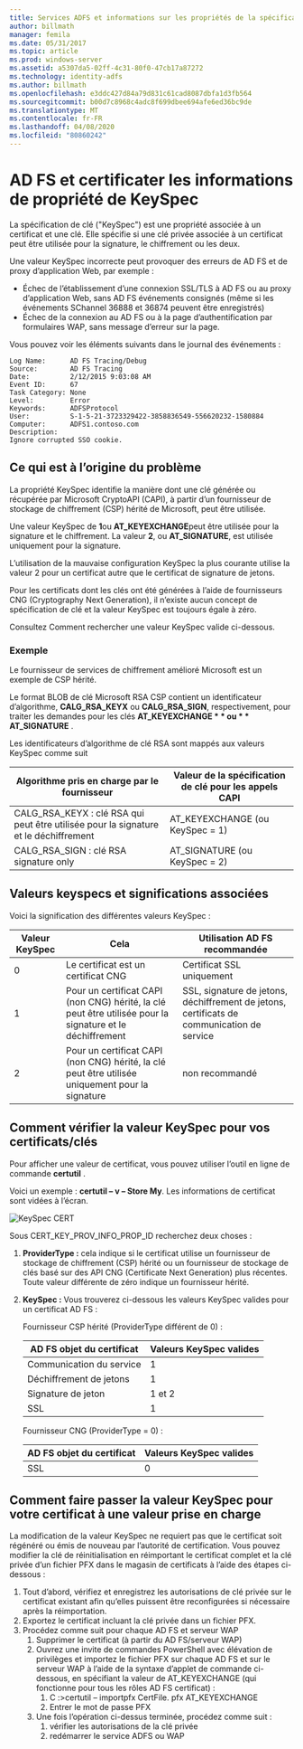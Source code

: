 ```yaml
---
title: Services ADFS et informations sur les propriétés de la spécification de clé de certificat
author: billmath
manager: femila
ms.date: 05/31/2017
ms.topic: article
ms.prod: windows-server
ms.assetid: a5307da5-02ff-4c31-80f0-47cb17a87272
ms.technology: identity-adfs
ms.author: billmath
ms.openlocfilehash: e3ddc427d84a79d831c61cad8087dbfa1d3fb564
ms.sourcegitcommit: b00d7c8968c4adc8f699dbee694afe6ed36bc9de
ms.translationtype: MT
ms.contentlocale: fr-FR
ms.lasthandoff: 04/08/2020
ms.locfileid: "80860242"
---
```

# <a name="ad-fs-and-certificate-keyspec-property-information"></a>AD FS et certificater les informations de propriété de KeySpec
La spécification de clé ("KeySpec") est une propriété associée à un certificat et une clé. Elle spécifie si une clé privée associée à un certificat peut être utilisée pour la signature, le chiffrement ou les deux.   

Une valeur KeySpec incorrecte peut provoquer des erreurs de AD FS et de proxy d’application Web, par exemple :


- Échec de l’établissement d’une connexion SSL/TLS à AD FS ou au proxy d’application Web, sans AD FS événements consignés (même si les événements SChannel 36888 et 36874 peuvent être enregistrés)
- Échec de la connexion au AD FS ou à la page d’authentification par formulaires WAP, sans message d’erreur sur la page.

Vous pouvez voir les éléments suivants dans le journal des événements :

    Log Name:      AD FS Tracing/Debug
    Source:        AD FS Tracing
    Date:          2/12/2015 9:03:08 AM
    Event ID:      67
    Task Category: None
    Level:         Error
    Keywords:      ADFSProtocol
    User:          S-1-5-21-3723329422-3858836549-556620232-1580884
    Computer:      ADFS1.contoso.com
    Description:
    Ignore corrupted SSO cookie.

## <a name="what-causes-the-problem"></a>Ce qui est à l’origine du problème
La propriété KeySpec identifie la manière dont une clé générée ou récupérée par Microsoft CryptoAPI (CAPI), à partir d’un fournisseur de stockage de chiffrement (CSP) hérité de Microsoft, peut être utilisée.

Une valeur KeySpec de **1**ou **AT_KEYEXCHANGE**peut être utilisée pour la signature et le chiffrement.  La valeur **2**, ou **AT_SIGNATURE**, est utilisée uniquement pour la signature.

L’utilisation de la mauvaise configuration KeySpec la plus courante utilise la valeur 2 pour un certificat autre que le certificat de signature de jetons.  

Pour les certificats dont les clés ont été générées à l’aide de fournisseurs CNG (Cryptography Next Generation), il n’existe aucun concept de spécification de clé et la valeur KeySpec est toujours égale à zéro.

Consultez Comment rechercher une valeur KeySpec valide ci-dessous. 

### <a name="example"></a>Exemple
Le fournisseur de services de chiffrement amélioré Microsoft est un exemple de CSP hérité. 

Le format BLOB de clé Microsoft RSA CSP contient un identificateur d’algorithme, **CALG_RSA_KEYX** ou **CALG_RSA_SIGN**, respectivement, pour traiter les demandes pour les clés <strong>AT_KEYEXCHANGE * * ou * * AT_SIGNATURE</strong> .

Les identificateurs d’algorithme de clé RSA sont mappés aux valeurs KeySpec comme suit

| Algorithme pris en charge par le fournisseur| Valeur de la spécification de clé pour les appels CAPI |
| --- | --- |
|CALG_RSA_KEYX : clé RSA qui peut être utilisée pour la signature et le déchiffrement| AT_KEYEXCHANGE (ou KeySpec = 1)|
CALG_RSA_SIGN : clé RSA signature only |AT_SIGNATURE (ou KeySpec = 2)|

## <a name="keyspec-values-and-associated-meanings"></a>Valeurs keyspecs et significations associées
Voici la signification des différentes valeurs KeySpec :

|Valeur KeySpec|Cela|Utilisation AD FS recommandée|
| --- | --- | --- |
|0|Le certificat est un certificat CNG|Certificat SSL uniquement|
|1|Pour un certificat CAPI (non CNG) hérité, la clé peut être utilisée pour la signature et le déchiffrement|    SSL, signature de jetons, déchiffrement de jetons, certificats de communication de service|
|2|Pour un certificat CAPI (non CNG) hérité, la clé peut être utilisée uniquement pour la signature|non recommandé|

## <a name="how-to-check-the-keyspec-value-for-your-certificates--keys"></a>Comment vérifier la valeur KeySpec pour vos certificats/clés
Pour afficher une valeur de certificat, vous pouvez utiliser l’outil en ligne de commande **certutil** .  

Voici un exemple : **certutil – v – Store My**.  Les informations de certificat sont vidées à l’écran.

![KeySpec CERT](media/AD-FS-and-KeySpec-Property/keyspec1.png)

Sous CERT_KEY_PROV_INFO_PROP_ID recherchez deux choses :


1. **ProviderType :** cela indique si le certificat utilise un fournisseur de stockage de chiffrement (CSP) hérité ou un fournisseur de stockage de clés basé sur des API CNG (Certificate Next Generation) plus récentes.  Toute valeur différente de zéro indique un fournisseur hérité.
2. **KeySpec :** Vous trouverez ci-dessous les valeurs KeySpec valides pour un certificat AD FS :

   Fournisseur CSP hérité (ProviderType différent de 0) :

   |AD FS objet du certificat|Valeurs KeySpec valides|
   | --- | --- |
   |Communication du service|1|
   |Déchiffrement de jetons|1|
   |Signature de jeton|1 et 2|
   |SSL|1|

   Fournisseur CNG (ProviderType = 0) :

   |AD FS objet du certificat|Valeurs KeySpec valides|
   | --- | --- |   
   |SSL|0|

## <a name="how-to-change-the-keyspec-for-your-certificate-to-a-supported-value"></a>Comment faire passer la valeur KeySpec pour votre certificat à une valeur prise en charge
La modification de la valeur KeySpec ne requiert pas que le certificat soit régénéré ou émis de nouveau par l’autorité de certification.  Vous pouvez modifier la clé de réinitialisation en réimportant le certificat complet et la clé privée d’un fichier PFX dans le magasin de certificats à l’aide des étapes ci-dessous :


1. Tout d’abord, vérifiez et enregistrez les autorisations de clé privée sur le certificat existant afin qu’elles puissent être reconfigurées si nécessaire après la réimportation.
2. Exportez le certificat incluant la clé privée dans un fichier PFX.
3. Procédez comme suit pour chaque AD FS et serveur WAP
    1. Supprimer le certificat (à partir du AD FS/serveur WAP)
    2. Ouvrez une invite de commandes PowerShell avec élévation de privilèges et importez le fichier PFX sur chaque AD FS et sur le serveur WAP à l’aide de la syntaxe d’applet de commande ci-dessous, en spécifiant la valeur de AT_KEYEXCHANGE (qui fonctionne pour tous les rôles AD FS certificat) :
        1. C :\>certutil – importpfx CertFile. pfx AT_KEYEXCHANGE
        2. Entrer le mot de passe PFX
    3. Une fois l’opération ci-dessus terminée, procédez comme suit :
        1. vérifier les autorisations de la clé privée
        2. redémarrer le service ADFS ou WAP





